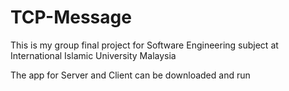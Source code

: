 # TCP-Message
This is my group final project for Software Engineering subject at International Islamic University Malaysia

The app for Server and Client can be downloaded and run 
